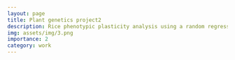 ```yaml
---
layout: page
title: Plant genetics project2
description: Rice phenotypic plasticity analysis using a random regression model
img: assets/img/3.png
importance: 2
category: work
---
```

